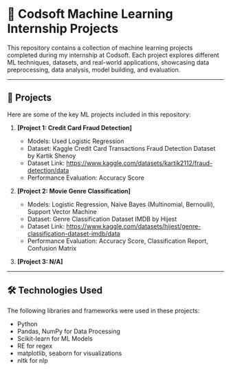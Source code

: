 # 🧠 Codsoft Machine Learning Internship Projects  

This repository contains a collection of machine learning projects completed during my internship at Codsoft. Each project explores different ML techniques, datasets, and real-world applications, showcasing data preprocessing, data analysis, model building, and evaluation.

---

## 📂 Projects  
Here are some of the key ML projects included in this repository:  

1. **[Project 1: Credit Card Fraud Detection]**  
   - Models: Used Logistic Regression  
   - Dataset: Kaggle Credit Card Transactions Fraud Detection Dataset by Kartik Shenoy
   - Dataset Link: https://www.kaggle.com/datasets/kartik2112/fraud-detection/data 
   - Performance Evaluation: Accuracy Score

2. **[Project 2: Movie Genre Classification]**
   - Models: Logistic Regression, Naive Bayes (Multinomial, Bernoulli), Support Vector Machine  
   - Dataset: Genre Classification Dataset IMDB by Hijest  
   - Dataset Link: https://www.kaggle.com/datasets/hijest/genre-classification-dataset-imdb/data
   - Performance Evaluation: Accuracy Score, Classification Report, Confusion Matrix

4. **[Project 3: N/A]**  

---

## 🛠️ Technologies Used  
The following libraries and frameworks were used in these projects:  
- Python 
- Pandas, NumPy for Data Processing  
- Scikit-learn for ML Models
- RE for regex
- matplotlib, seaborn for visualizations
- nltk for nlp
